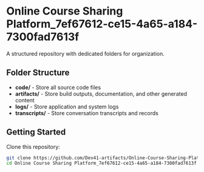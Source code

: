 # Online Course Sharing Platform_7ef67612-ce15-4a65-a184-7300fad7613f
A structured repository with dedicated folders for organization.

## Folder Structure

- **code/** - Store all source code files
- **artifacts/** - Store build outputs, documentation, and other generated content
- **logs/** - Store application and system logs
- **transcripts/** - Store conversation transcripts and records

## Getting Started

Clone this repository:
```bash
git clone https://github.com/Dev41-artifacts/Online-Course-Sharing-Platform_7ef67612-ce15-4a65-a184-7300fad7613f
cd Online Course Sharing Platform_7ef67612-ce15-4a65-a184-7300fad7613f
```
